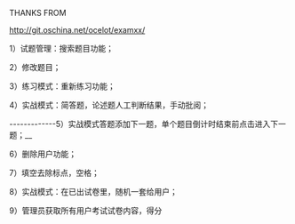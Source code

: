 
THANKS FROM

http://git.oschina.net/ocelot/examxx/


1）试题管理：搜索题目功能；

2）修改题目；

3）练习模式：重新练习功能；

4）实战模式：简答题，论述题人工判断结果，手动批阅；

-------------5）实战模式答题添加下一题，单个题目倒计时结束前点击进入下一题；__

6）删除用户功能；

7）填空去除标点，空格；

8）实战模式：在已出试卷里，随机一套给用户；

9）管理员获取所有用户考试试卷内容，得分
